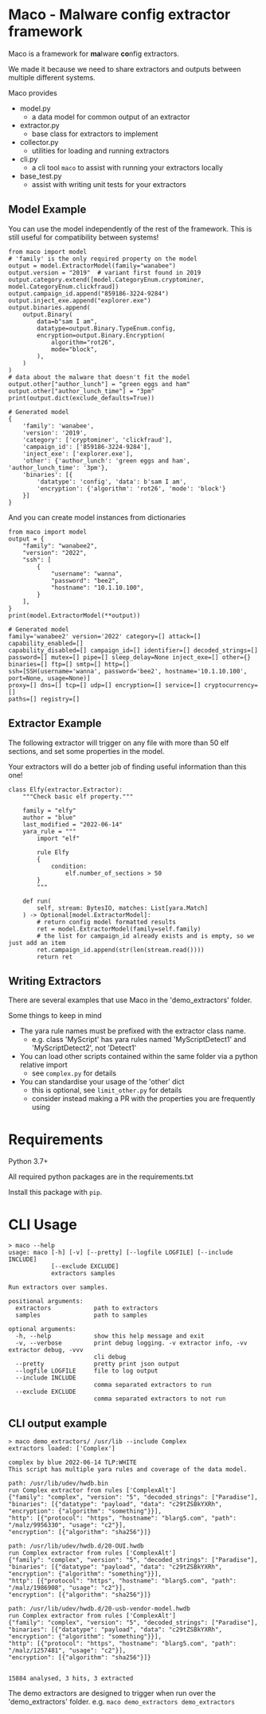 # Maco - Malware config extractor framework

Maco is a framework for **ma**lware **co**nfig extractors.

We made it because we need to share extractors and outputs between multiple different systems.

Maco provides
* model.py
    * a data model for common output of an extractor
* extractor.py
    * base class for extractors to implement
* collector.py
    * utilities for loading and running extractors
* cli.py
    * a cli tool `maco` to assist with running your extractors locally
* base_test.py
    * assist with writing unit tests for your extractors


## Model Example

You can use the model independently of the rest of the framework. 
This is still useful for compatibility between systems!

```
from maco import model
# 'family' is the only required property on the model
output = model.ExtractorModel(family="wanabee")
output.version = "2019"  # variant first found in 2019
output.category.extend([model.CategoryEnum.cryptominer, model.CategoryEnum.clickfraud])
output.campaign_id.append("859186-3224-9284")
output.inject_exe.append("explorer.exe")
output.binaries.append(
    output.Binary(
        data=b"sam I am",
        datatype=output.Binary.TypeEnum.config,
        encryption=output.Binary.Encryption(
            algorithm="rot26",
            mode="block",
        ),
    )
)
# data about the malware that doesn't fit the model
output.other["author_lunch"] = "green eggs and ham"
output.other["author_lunch_time"] = "3pm"
print(output.dict(exclude_defaults=True))

# Generated model
{
    'family': 'wanabee', 
    'version': '2019', 
    'category': ['cryptominer', 'clickfraud'], 
    'campaign_id': ['859186-3224-9284'], 
    'inject_exe': ['explorer.exe'], 
    'other': {'author_lunch': 'green eggs and ham', 'author_lunch_time': '3pm'}, 
    'binaries': [{
        'datatype': 'config', 'data': b'sam I am', 
        'encryption': {'algorithm': 'rot26', 'mode': 'block'}
    }]
}
```

And you can create model instances from dictionaries

```
from maco import model
output = {
    "family": "wanabee2",
    "version": "2022",
    "ssh": [
        {
            "username": "wanna",
            "password": "bee2",
            "hostname": "10.1.10.100",
        }
    ],
}
print(model.ExtractorModel(**output))

# Generated model
family='wanabee2' version='2022' category=[] attack=[] capability_enabled=[]
capability_disabled=[] campaign_id=[] identifier=[] decoded_strings=[] 
password=[] mutex=[] pipe=[] sleep_delay=None inject_exe=[] other={} 
binaries=[] ftp=[] smtp=[] http=[] 
ssh=[SSH(username='wanna', password='bee2', hostname='10.1.10.100', port=None, usage=None)] 
proxy=[] dns=[] tcp=[] udp=[] encryption=[] service=[] cryptocurrency=[] 
paths=[] registry=[]
```

## Extractor Example

The following extractor will trigger on any file with more than 50 elf sections,
and set some properties in the model.

Your extractors will do a better job of finding useful information than this one!

```
class Elfy(extractor.Extractor):
    """Check basic elf property."""

    family = "elfy"
    author = "blue"
    last_modified = "2022-06-14"
    yara_rule = """
        import "elf"

        rule Elfy
        {
            condition:
                elf.number_of_sections > 50
        }
        """

    def run(
        self, stream: BytesIO, matches: List[yara.Match]
    ) -> Optional[model.ExtractorModel]:
        # return config model formatted results
        ret = model.ExtractorModel(family=self.family)
        # the list for campaign_id already exists and is empty, so we just add an item
        ret.campaign_id.append(str(len(stream.read())))
        return ret
```

## Writing Extractors

There are several examples that use Maco in the 'demo_extractors' folder.

Some things to keep in mind
* The yara rule names must be prefixed with the extractor class name.
    * e.g. class 'MyScript' has yara rules named 'MyScriptDetect1' and 'MyScriptDetect2', not 'Detect1'
* You can load other scripts contained within the same folder via a python relative import
    * see `complex.py` for details
* You can standardise your usage of the 'other' dict
    * this is optional, see `limit_other.py` for details
    * consider instead making a PR with the properties you are frequently using

# Requirements


Python 3.7+

All required python packages are in the requirements.txt


<!-- TODO update instructions when this is on pypi -->
Install this package with `pip`.

# CLI Usage


```
> maco --help
usage: maco [-h] [-v] [--pretty] [--logfile LOGFILE] [--include INCLUDE]
            [--exclude EXCLUDE]
            extractors samples

Run extractors over samples.

positional arguments:
  extractors            path to extractors
  samples               path to samples

optional arguments:
  -h, --help            show this help message and exit
  -v, --verbose         print debug logging. -v extractor info, -vv extractor debug, -vvv
                        cli debug
  --pretty              pretty print json output
  --logfile LOGFILE     file to log output
  --include INCLUDE
                        comma separated extractors to run
  --exclude EXCLUDE
                        comma separated extractors to not run
```

## CLI output example

```
> maco demo_extractors/ /usr/lib --include Complex
extractors loaded: ['Complex']

complex by blue 2022-06-14 TLP:WHITE
This script has multiple yara rules and coverage of the data model.

path: /usr/lib/udev/hwdb.bin
run Complex extractor from rules ['ComplexAlt']
{"family": "complex", "version": "5", "decoded_strings": ["Paradise"], 
"binaries": [{"datatype": "payload", "data": "c29tZSBkYXRh", 
"encryption": {"algorithm": "something"}}], 
"http": [{"protocol": "https", "hostname": "blarg5.com", "path": "/malz/9956330", "usage": "c2"}], 
"encryption": [{"algorithm": "sha256"}]}

path: /usr/lib/udev/hwdb.d/20-OUI.hwdb
run Complex extractor from rules ['ComplexAlt']
{"family": "complex", "version": "5", "decoded_strings": ["Paradise"], 
"binaries": [{"datatype": "payload", "data": "c29tZSBkYXRh", 
"encryption": {"algorithm": "something"}}], 
"http": [{"protocol": "https", "hostname": "blarg5.com", "path": "/malz/1986908", "usage": "c2"}], 
"encryption": [{"algorithm": "sha256"}]}

path: /usr/lib/udev/hwdb.d/20-usb-vendor-model.hwdb
run Complex extractor from rules ['ComplexAlt']
{"family": "complex", "version": "5", "decoded_strings": ["Paradise"], 
"binaries": [{"datatype": "payload", "data": "c29tZSBkYXRh", 
"encryption": {"algorithm": "something"}}], 
"http": [{"protocol": "https", "hostname": "blarg5.com", "path": "/malz/1257481", "usage": "c2"}], 
"encryption": [{"algorithm": "sha256"}]}


15884 analysed, 3 hits, 3 extracted
```

The demo extractors are designed to trigger when run over the 'demo_extractors' folder.
e.g. `maco demo_extractors demo_extractors`
